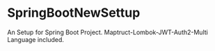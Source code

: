 # SpringBootNewSettup
An Setup for Spring Boot Project. Maptruct-Lombok-JWT-Auth2-Multi Language included.
